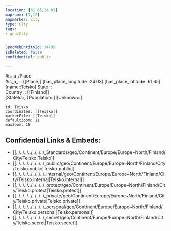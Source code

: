 ```yaml
---
location: [61.65,24.03] 
mapzoom: [7,12] 
mapmarker: city 
type: City
tags:
- geo/City


SpocWebEntityId: 34795
isDeleted: false
confidential: public

---
```

#is_a_/Place  
#is_a_ :: [[Place]] 
[has_place_longitude::24.03] 
[has_place_latitude::61.65] 
[name::Teisko] 
State ::  
Country :: [[Finland]]  
[StateId::] 
[Population::] 
[Unknown::] 


```leaflet
id: Teisko
coordinates: [[Teisko]] 
markerFile: [[Teisko]] 
defaultZoom: 11 
maxZoom: 18
```


## Confidential Links & Embeds: 
- [[../../../../../../../_Standards/geo/Continent/Europe/Europe~North/Finland/City/Teisko|Teisko]] 
- [[../../../../../../../_public/geo/Continent/Europe/Europe~North/Finland/City/Teisko.public|Teisko.public]] 
- [[../../../../../../../_internal/geo/Continent/Europe/Europe~North/Finland/City/Teisko.internal|Teisko.internal]] 
- [[../../../../../../../_protect/geo/Continent/Europe/Europe~North/Finland/City/Teisko.protect|Teisko.protect]] 
- [[../../../../../../../_private/geo/Continent/Europe/Europe~North/Finland/City/Teisko.private|Teisko.private]] 
- [[../../../../../../../_personal/geo/Continent/Europe/Europe~North/Finland/City/Teisko.personal|Teisko.personal]] 
- [[../../../../../../../_secret/geo/Continent/Europe/Europe~North/Finland/City/Teisko.secret|Teisko.secret]] 
